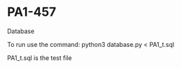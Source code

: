 # PA1-457
Database

To run use the command:
python3 database.py < PA1_t.sql

PA1_t.sql is the test file
